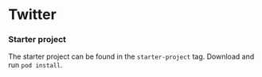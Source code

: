# Twitter

### Starter project
The starter project can be found in the `starter-project` tag. Download and run `pod install`.
